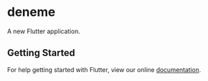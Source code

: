# deneme

A new Flutter application.

## Getting Started

For help getting started with Flutter, view our online
[documentation](https://flutter.io/).
